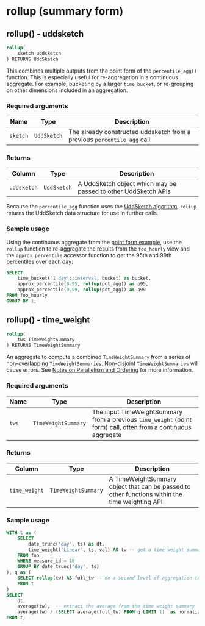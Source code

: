 # rollup (summary form)

## rollup() - uddsketch

```SQL
rollup(
    sketch uddsketch
) RETURNS UddSketch
```

This combines multiple outputs from the point form of the `percentile_agg()`
function. This is especially useful for re-aggregation in a continuous
aggregate. For example, bucketing by a larger `time_bucket`, or re-grouping on
other dimensions included in an aggregation.

### Required arguments

|Name|Type|Description|
|---|---|---|
|`sketch`|`UddSketch`|The already constructed uddsketch from a previous `percentile_agg` call|

### Returns

|Column|Type|Description|
|---|---|---|
|`uddsketch`|`UddSketch`|A UddSketch object which may be passed to other UddSketch APIs|

Because the `percentile_agg` function uses the [UddSketch algorithm](/docs/uddsketch.md), `rollup` returns the UddSketch data structure for use in further calls.

### Sample usage
Using the continuous aggregate from the [point form
example](#point-form-examples), use the `rollup` function to re-aggregate the
results from the `foo_hourly` view and the `approx_percentile` accessor function
to get the 95th and 99th percentiles over each day:

```SQL
SELECT
    time_bucket('1 day'::interval, bucket) as bucket,
    approx_percentile(0.95, rollup(pct_agg)) as p95,
    approx_percentile(0.99, rollup(pct_agg)) as p99
FROM foo_hourly
GROUP BY 1;
```

## rollup() - time_weight

```SQL
rollup(
    tws TimeWeightSummary
) RETURNS TimeWeightSummary
```

An aggregate to compute a combined `TimeWeightSummary` from a series of
non-overlapping `TimeWeightSummaries`. Non-disjoint `TimeWeightSummaries` will
cause errors.
See [Notes on Parallelism and Ordering](https://github.com/timescale/timescale-analytics/blob/main/docs/time_weighted_average.md#notes-on-parallelism-and-ordering)
for more information.

### Required arguments

|Name| Type |Description|
|---|---|---|
|`tws`|`TimeWeightSummary`|The input TimeWeightSummary from a previous `time_weight` (point form) call, often from a continuous aggregate|

### Returns

|Column|Type|Description|
|---|---|---|
|`time_weight`|`TimeWeightSummary`|A TimeWeightSummary object that can be passed to other functions within the time weighting API|


### Sample usage

```SQL
WITH t as (
    SELECT
        date_trunc('day', ts) as dt,
        time_weight('Linear', ts, val) AS tw -- get a time weight summary
    FROM foo
    WHERE measure_id = 10
    GROUP BY date_trunc('day', ts)
), q as (
    SELECT rollup(tw) AS full_tw -- do a second level of aggregation to get the full time weighted average
    FROM t
)
SELECT
    dt,
    average(tw),  -- extract the average from the time weight summary
    average(tw) / (SELECT average(full_tw) FROM q LIMIT 1)  as normalized -- get the normalized average
FROM t;
```
